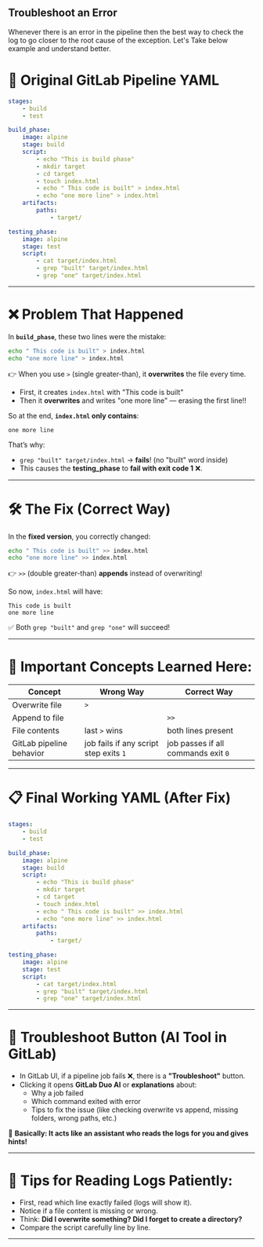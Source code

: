 ## Troubleshoot an Error

Whenever there is an error in the pipeline then the best way to check the log to go closer to the root cause of the exception. Let's Take below example and understand better.


# 🧩 Original GitLab Pipeline YAML

```yaml
stages:
    - build
    - test

build_phase:
    image: alpine
    stage: build
    script:
        - echo "This is build phase"
        - mkdir target
        - cd target
        - touch index.html
        - echo " This code is built" > index.html
        - echo "one more line" > index.html
    artifacts:
        paths:
            - target/

testing_phase:
    image: alpine
    stage: test
    script:
        - cat target/index.html    
        - grep "built" target/index.html
        - grep "one" target/index.html
```

---

# ❌ Problem That Happened

In **`build_phase`**, these two lines were the mistake:

```bash
echo " This code is built" > index.html
echo "one more line" > index.html
```

👉 When you use `>` (single greater-than), it **overwrites** the file every time.

- First, it creates `index.html` with "This code is built"
- Then it **overwrites** and writes "one more line" — erasing the first line!!

So at the end, **`index.html` only contains**:
```
one more line
```

That’s why:
- `grep "built" target/index.html` → **fails**! (no "built" word inside)
- This causes the **testing_phase** to **fail with exit code 1** ❌.

---

# 🛠️ The Fix (Correct Way)

In the **fixed version**, you correctly changed:

```bash
echo " This code is built" >> index.html
echo "one more line" >> index.html
```

👉 `>>` (double greater-than) **appends** instead of overwriting!

So now, `index.html` will have:
```
This code is built
one more line
```

✅ Both `grep "built"` and `grep "one"` will succeed!

---

# 🧠 Important Concepts Learned Here:

| Concept         | Wrong Way  | Correct Way   |
|-----------------|------------|---------------|
| Overwrite file  | `>`         |               |
| Append to file  |             | `>>`          |
| File contents   | last `>` wins | both lines present |
| GitLab pipeline behavior | job fails if any script step exits `1` | job passes if all commands exit `0` |

---

# 📋 Final Working YAML (After Fix)

```yaml
stages:
    - build
    - test

build_phase:
    image: alpine
    stage: build
    script:
        - echo "This is build phase"
        - mkdir target
        - cd target
        - touch index.html
        - echo " This code is built" >> index.html
        - echo "one more line" >> index.html
    artifacts:
        paths:
            - target/

testing_phase:
    image: alpine
    stage: test
    script:
        - cat target/index.html    
        - grep "built" target/index.html
        - grep "one" target/index.html
```

---

# 🧠 Troubleshoot Button (AI Tool in GitLab)

- In GitLab UI, if a pipeline job fails ❌, there is a **"Troubleshoot"** button.
- Clicking it opens **GitLab Duo AI** or **explanations** about:
  - Why a job failed
  - Which command exited with error
  - Tips to fix the issue (like checking overwrite vs append, missing folders, wrong paths, etc.)

💬 **Basically: It acts like an assistant who reads the logs for you and gives hints!**

---

# 🛟 Tips for Reading Logs Patiently:

- First, read which line exactly failed (logs will show it).
- Notice if a file content is missing or wrong.
- Think: **Did I overwrite something? Did I forget to create a directory?**
- Compare the script carefully line by line.

---
